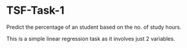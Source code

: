 # TSF-Task-1

Predict the percentage of an student based on the no. of study hours.

This is a simple linear regression task as it involves just 2 variables.
